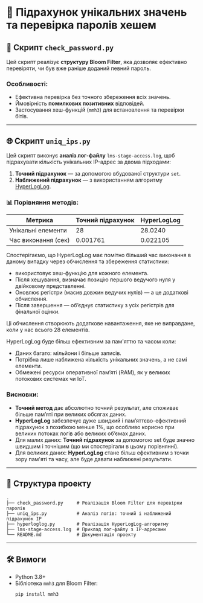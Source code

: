 # 📂 Підрахунок унікальних значень та перевірка паролів хешем

## 🔐 Скрипт `check_password.py`

Цей скрипт реалізує **структуру Bloom Filter**, яка дозволяє ефективно перевіряти, чи був вже раніше доданий певний пароль.

### Особливості:
- Ефективна перевірка без точного збереження всіх значень.
- Ймовірність **помилкових позитивних** відповідей.
- Застосування хеш-функцій (`mmh3`) для встановлення та перевірки бітів.

---

## 🌐 Скрипт `uniq_ips.py`

Цей скрипт виконує **аналіз лог-файлу** `lms-stage-access.log`, щоб підрахувати кількість унікальних IP-адрес за двома підходами:

1. **Точний підрахунок** — за допомогою вбудованої структури `set`.
2. **Наближений підрахунок** — з використанням алгоритму [HyperLogLog](hyperloglog.py).

### 📊 Порівняння методів:

| Метрика               | Точний підрахунок | HyperLogLog          |
|------------------------|-------------------|-----------------------|
| Унікальні елементи     | 28                | 28.0240               |
| Час виконання (сек)    | 0.001761          | 0.022105              |

Спостерігаємо, що HyperLogLog має помітно більший час виконання в даному випадку через обчислення та збереження статистики:
- використовує хеш-функцію для кожного елемента.
- Після хешування, визначає позицію першого ведучого нуля у двійковому представленні.
- Оновлює регістри (масив довжин ведучих нулів) — а це додаткові обчислення.
- Після завершення — об’єднує статистику з усіх регістрів для фінальної оцінки.

Ці обчислення створюють додаткове навантаження, яке не виправдане, коли у нас всього 28 елементів.

HyperLogLog буде більш ефективним за пам'яттю та часом коли:
- Даних багато: мільйони і більше записів.
- Потрібна лише наближена кількість унікальних значень, а не самі елементи.
- Обмежені ресурси оперативної пам’яті (RAM), як у великих потокових системах чи IoT.

### Висновки:
- **Точний метод** дає абсолютно точний результат, але споживає більше памʼяті при великих обсягах даних.
- **HyperLogLog** забезпечує дуже швидкий і памʼяттєво-ефективний підрахунок з похибкою менше 1%, що особливо корисно при великих потоках логів або великих обʼємах даних.
- Для малих даних: **Точний підрахунок** за допомогою set буде значно швидшим і точнішим (що ми спостерігали в цьому порівнянні).
- Для великих даних: **HyperLogLog** стане більш ефективним з точки зору пам'яті та часу, але буде давати наближені результати.

---

## 📁 Структура проекту

```
.
├── check_password.py     # Реалізація Bloom Filter для перевірки паролів
├── uniq_ips.py           # Аналіз логів: точний і наближений підрахунок IP
├── hyperloglog.py        # Реалізація HyperLogLog-алгоритму
├── lms-stage-access.log  # Приклад лог-файлу з IP-адресами
└── README.md             # Документація проекту
```

---

## 🛠️ Вимоги

- Python 3.8+
- Бібліотека `mmh3` для Bloom Filter:
  ```bash
  pip install mmh3
  ```